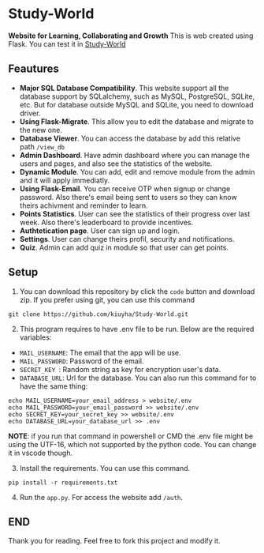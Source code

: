 # Study-World

**Website for Learning, Collaborating and Growth**
This is web created using Flask. You can test it in [Study-World](https://studyworld.pythonanywhere.com/auth)

## Feautures
- **Major SQL Database Compatibility**. This website support all the database support by SQLalchemy, such as MySQL, PostgreSQL, SQLite, etc. But for database outside MySQL and SQLite, you need to download driver.
- **Using Flask-Migrate**. This allow you to edit the database and migrate to the new one.
- **Database Viewer**. You can access the database by add this relative path `/view_db`
- **Admin Dashboard**. Have admin dashboard where you can manage the users and pages, and also see the statistics of the website.
- **Dynamic Module**. You can add, edit and remove module from the admin and it will apply immediatly.
- **Using Flask-Email**. You can receive OTP when signup or change password. Also there's email being sent to users so they can know theirs achivment and reminder to learn.
- **Points Statistics**. User can see the statistics of their progress over last week. Also there's leaderboard to provide incentives.
- **Authtetication page**. User can sign up and login.
- **Settings**. User can change theirs profil, security and notifications.
- **Quiz**. Admin can add quiz in module so that user can get points.

## Setup
1. You can download this repository by click the `code` button and download zip. If you prefer using git, you can use this command
```
git clone https://github.com/kiuyha/Study-World.git
```
2. This program requires to have .env file to be run. Below are the required variables:
  - `MAIL_USERNAME`: The email that the app will be use.
  - `MAIL_PASSWORD`: Password of the email.
  - `SECRET_KEY `: Random string as key for encryption user's data.
  -  `DATABASE_URL`: Url for the database.
  You can also run this command for to have the same thing:
  ```
  echo MAIL_USERNAME=your_email_address > website/.env
  echo MAIL_PASSWORD=your_email_password >> website/.env
  echo SECRET_KEY=your_secret_key >> website/.env
  echo DATABASE_URL=your_database_url >> .env
  ```
  **NOTE**: if you run that command in powershell or CMD the .env file might be using the UTF-16, which not
  supported by the python code. You can change it in vscode though.

3. Install the requirements. You can use this command.
```
pip install -r requirements.txt
``` 

4. Run the `app.py`. For access the website add `/auth`.

## END
Thank you for reading. Feel free to fork this project and modify it.